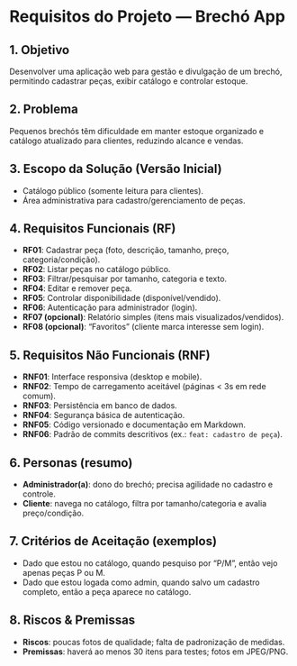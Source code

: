 # Requisitos do Projeto — Brechó App

## 1. Objetivo
Desenvolver uma aplicação web para gestão e divulgação de um brechó, permitindo cadastrar peças, exibir catálogo e controlar estoque.

## 2. Problema
Pequenos brechós têm dificuldade em manter estoque organizado e catálogo atualizado para clientes, reduzindo alcance e vendas.

## 3. Escopo da Solução (Versão Inicial)
- Catálogo público (somente leitura para clientes).
- Área administrativa para cadastro/gerenciamento de peças.

## 4. Requisitos Funcionais (RF)
- **RF01**: Cadastrar peça (foto, descrição, tamanho, preço, categoria/condição).
- **RF02**: Listar peças no catálogo público.
- **RF03**: Filtrar/pesquisar por tamanho, categoria e texto.
- **RF04**: Editar e remover peça.
- **RF05**: Controlar disponibilidade (disponível/vendido).
- **RF06**: Autenticação para administrador (login).
- **RF07 (opcional)**: Relatório simples (itens mais visualizados/vendidos).
- **RF08 (opcional)**: “Favoritos” (cliente marca interesse sem login).

## 5. Requisitos Não Funcionais (RNF)
- **RNF01**: Interface responsiva (desktop e mobile).
- **RNF02**: Tempo de carregamento aceitável (páginas < 3s em rede comum).
- **RNF03**: Persistência em banco de dados.
- **RNF04**: Segurança básica de autenticação.
- **RNF05**: Código versionado e documentação em Markdown.
- **RNF06**: Padrão de commits descritivos (ex.: `feat: cadastro de peça`).

## 6. Personas (resumo)
- **Administrador(a)**: dono do brechó; precisa agilidade no cadastro e controle.
- **Cliente**: navega no catálogo, filtra por tamanho/categoria e avalia preço/condição.

## 7. Critérios de Aceitação (exemplos)
- Dado que estou no catálogo, quando pesquiso por “P/M”, então vejo apenas peças P ou M.
- Dado que estou logada como admin, quando salvo um cadastro completo, então a peça aparece no catálogo.

## 8. Riscos & Premissas
- **Riscos**: poucas fotos de qualidade; falta de padronização de medidas.
- **Premissas**: haverá ao menos 30 itens para testes; fotos em JPEG/PNG.


